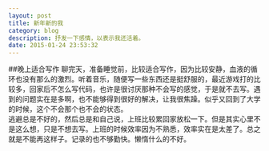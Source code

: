 ```yaml
---
layout: post
title: 新年新的我
category: blog
description: 抒发一下感情，以表示我还活着。
date: 2015-01-24 23:53:32
---
```

##晚上适合写作
聊完天，准备睡觉前，比较适合写作，因为比较安静，血液的循环也没有那么的激烈。听着音乐，随便写一些东西还是挺舒服的，最近游戏打的比较多，回家后不怎么写代码，也许是很讨厌那种不会写的感觉，于是就不去写。遇到的问题实在是多啊，也不能够得到很好的解决，让我很焦躁。似乎又回到了大学的时候，这个不会那个也不会的状态。    
逃避总是不好的，然后总是和自己说，上班比较累回家放松一下。但是其实心里不是这么想，只是不想去写。上班的时候效率因为不熟悉，效率实在是太差了。总之就是不能再这样子。记录的也不够勤快。懒惰什么的不好。